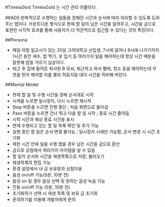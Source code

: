 #TimeisGlod
TimeisGold 는 시간 관리 어플이다.


##ADS
반복적으로 수행하는 일들을 정해진 시간과 순서에 따라 처리할 수 있도록 도와주는 앱이다. 카운트다운 형식으로 현재 할 일의 남은 시간을 알려주고, 시간을 금으로 표현한 시각적 효과를 통해 사용자가 더 직관적으로 접근할 수 있다는 것이 특징이다.

##Persona
 - 매일 아침 일교시가 있는 20살 고려대학교 신입생, 7시에 일어나 8시에 나가기까지 1시간 동안 세수, 밥 먹기, 옷 입기 등 여러가지 일을 해야하는데 항상 시간 배분을 잘못해 밥을 거르기 십상이다.
 - 퇴근 후 집에 들어온 회사원 B 모씨, 퇴근하고 와서 빨래, 청소 등을 해야하는데 무엇을 먼저 해야할 지를 몰라 허둥지둥 대다 시간을 허비해 버린다.

##Mental Model
 -  현재 할 일 및 수행 시간을 정해 순서대로 시작
 -  시계를 누르면 일시정지, 다시 누르면 재시작
 -  Stop 버튼을 누르면 진행 중단 ; 처음 화면으로 돌아감
 -  Pass 버튼을 누르면 건너 뛰고 다음 할 일 시작 ; 종료 시간 줄어듬
 -  시작 시간과 예상 종료 시간을 표시
 -  현재 수행되고 있는 할 일 목록 확인 및 추가 가능
 -  실행 중인 할 일은 순서 변경 불가능 ; 일시정지 시에만 가능함, 순서 변경 시 시간 초기화
 -  제한 시간 안에 일을 수행 했을 경우 남은 시간을 금으로 환산
 -  금으로 상점에서 여러가지 아이템을 살 수 있음
 -  할 일의 순서와 시간을 재생목록으로 저장, 불러오기
 -  재생목록의 편집 가능
 -  환경 설정에서 내 금 보유량과 상점이용
 -  음성 on/off 가능(5분, 10분 전)
 -  음성 on 일 경우 음성 선택 및 원하는 음성 녹음 가능
 -  진동 on/off 가능 (5분, 10분 전)
 -  초기화하기 선택 시 재생 목록 및 보유 금 초기화
 -  문의하기를 이용해 개발자에게 문의 
